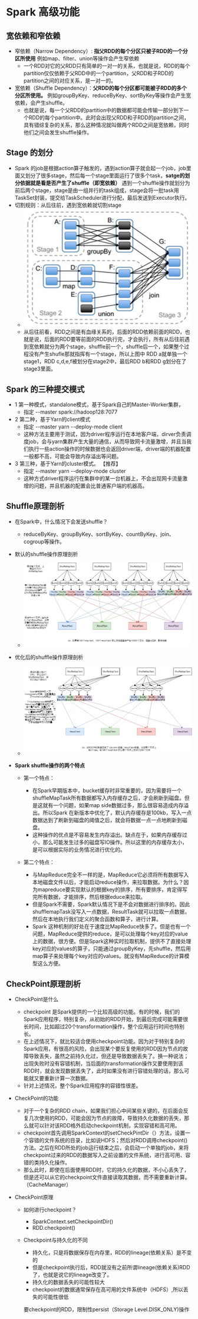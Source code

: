 # Spark 高级功能


## 宽依赖和窄依赖

- 窄依赖（Narrow Dependency）:  **指父RDD的每个分区只被子RDD的一个分区所使用** 例如map、filter、union等操作会产生窄依赖
  - 一个RDD对它的父RDD只有简单的一对一的关系，也就是说，RDD的每个partition仅仅依赖于父RDD中的一个partition，父RDD和子RDD的partition之间的对应关系，是一对一的。
- 宽依赖（Shuffle Dependency）：**父RDD的每个分区都可能被子RDD的多个分区所使用。** 例如groupByKey、reduceByKey、sortByKey等操作会产生宽依赖，会产生shuffle。
  - 也就是说，每一个父RDD的partition中的数据都可能会传输一部分到下一个RDD的每个partition中。此时会出现父RDD和子RDD的partition之间，具有错综复杂的关系，那么这种情况就叫做两个RDD之间是宽依赖，同时他们之间会发生shuffle操作。

## Stage 的划分

- Spark 的job是根据action算子触发的，遇到action算子就会起一个job，job里面又划分了很多stage，然后每一个stage里面运行了很多个task，**satge的划分依据就是看是否产生了shuffle（即宽依赖）** 遇到一个shuffle操作就划分为前后两个stage，stage是由一组并行的task组成，stage会将一批task用TaskSet封装，提交给TaskScheduler进行分配，最后发送到Executor执行。 
- 切割规则：从后往前，遇到宽依赖就切割stage
  - ![stage的划分](https://raw.githubusercontent.com/wangxiaolin123/bigData/master/img/SparkStage.png)
  - 从后往前看，RDD之间是有血缘关系的，后面的RDD依赖前面的RDD，也就是说，后面的RDD要等前面的RDD执行完，才会执行，所有从后往前遇到宽依赖就分为两个stage，shuffle前一个，shuffle后一个，如果整个过程没有产生shufle那就指挥有一个stage，所以上图中 RDD a就单独一个stage1，RDD c,d,e,f被划分在stage2中，最后RDD b和RDD g划分在了stage3里面。

## Spark 的三种提交模式

 - 1 第一种模式，standalone模式，基于Spark自己的Master-Worker集群，
    - 指定	--master spark://hadoop128:7077
- 2 第二种，基于Yarn的client模式
  - 指定	--master yarn --deploy-mode client
  - 这种方法主要用于测试，因为driver程序运行在本地客户端，dirver负责调度job，会与yarn集群产生大量的通信，从而导致网卡流量激增，并且当我们执行一些action操作的时候数据也会返回driver端，driver端的机器配置一般都不高，可能会导致内存溢出等问题。
- 3 第三种，基于Yarn的cluster模式。 【推荐】
  - 指定	--master yarn --deploy-mode cluster
  - 这种方式driver程序运行在集群中的某一台机器上，不会出现网卡流量激增的问题，并且机器的配置会比普通客户端的机器高。

## Shuffle原理剖析

 - 在Spark中，什么情况下会发送shuffle？

    - reduceByKey、groupByKey、sortByKey、countByKey、join、cogroup等操作。

- 默认的shuffle操作原理剖析

  - ![SparkShuffle-1](https://raw.githubusercontent.com/wangxiaolin123/bigData/master/img/SparkShuffle-1.png)

- 优化后的shuffle操作原理剖析

  - ![SparkShuffle-2](https://raw.githubusercontent.com/wangxiaolin123/bigData/master/img/SparkShuffle-2.png)

- **Spark shuffle操作的两个特点**

  - 第一个特点：

    - 在Spark早期版本中，bucket缓存时非常重要的，因为需要将一个shuffleMapTask所有数据都写入内存缓存之后，才会刷新到磁盘。但是这就有一个问题，如果map side数据过多，那么很容易造成内存溢出。所以Spark 在新版本中优化了，默认内存缓存是100kb，写入一点数据达到了刷新到磁盘的阈值之后，就会将数据一点一点地刷新到磁盘。
    - 这种操作的优点是不容易发生内存溢出。缺点在于，如果内存缓存过小，那么可能发生过多的磁盘写IO操作。所以这里的内存缓存太小，是可以根据实际的业务情况进行优化的。

  - 第二个特点：

    - 与MapReduce完全不一样的是，MapReduce它必须将所有数据写入本地磁盘文件以后，才能启动reduce操作，来拉取数据。为什么？因为mapreduce要实现默认的根据key的排序，所有要排序，肯定得写完所有数据，才能排序，然后根据educe来拉取。
    - 但是Spark不需要，Spark默认情况下是不会对数据进行排序的。因此shufflemapTask没写入一点数据，ResultTask就可以拉取一点数据，然后在本地执行我们定义的聚合函数和算子，进行计算。
    - Spark 这种机制的好处在于速度比MapReduce快多了。但是也有一个问题，MapReduce提供的reduce，是可以处理每个key对应的value上的数据，很方便。但是Spark这种实时拉取机制，提供不了直接处理key对应的values的算子，只能通过groupByKey，先shuffle，然后用map算子来处理每个key对应的values。就没有MapReduce的计算模型这么方便。

    

## CheckPoint原理剖析

 - CheckPoint是什么

    - checkpoint 是Spark提供的一个比较高级的功能。有的时候，我们的Spark应用程序，特别复杂，从初始的RDD开始，到最后完成可能需要很长时间，比如超过20个transformation操作，整个应用运行时间也特别长。
    - 在上述情况下，就比较适合使用checkpoint功能。因为对于特别复杂的Spark应用，有很高的风险，会出现某个要反复使用的RDD因为节点的故障导致丢失，虽然之前持久化过，但还是导致数据丢失了。换一种说法；出现失败时没有容错机制，当后面的transformation操作又要使用到该RDD时，就会发现数据丢失了，此时如果没有进行容错处理的话，那么可能就又要重新计算一次数据。
    - 针对上述情况，整个Spark应用程序的容错性很差。

 - CheckPoint的功能

    - 对于一个复杂的RDD chain，如果我们担心中间某些关键的，在后面会反复几次使用的RDD，可能会因为节点的故障，导致持久化数据的丢失，那么就可以针对该RDD格外启动checkpoint机制，实现容错和高可用。
    - checkpoint首先调用SparkContext的setCheckPintDir（）方法，设置一个容错的文件系统的目录，比如说HDFS；然后对RDD调用checkpoint()方法。之后在RDD所处的job运行结束之后，会启动一个单独的job，来将checkpoint过来的RDD的数据写入之前设置的文件系统，进行高可用、容错的类持久化操作。
    - 那么此时，即使在后面使用RDD时，它的持久化的数据，不小心丢失了，但是还可以从它的checkpoint文件直接读取其数据，而不需要重新计算。（CacheManager）

 - CheckPoint原理

    - 如何进行checkpoint？

       - SparkContext.setCheckpointDir()
       - RDD.checkpoint()

   - Checkpoint与持久化的不同

     - 持久化，只是将数据保存在内存里，RDD的lineage(依赖关系）是不变的
     - 但是checkpoint执行后，RDD就没有之前所谓lineage(依赖关系)RDD了，也就是说它的lineage改变了。
     - 持久化的数据丢失的可能性较大
     - checkpoint的数据通常保存在高可用的文件系统中（HDFS）,所以丢失的可能性很低

     要checkpoint的RDD，限制性persist（Storage Level.DISK_ONLY)操作

     

   